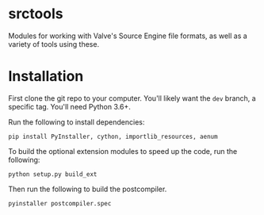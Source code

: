 # srctools

Modules for working with Valve's Source Engine file formats, as well as a 
variety of tools using these.


# Installation
First clone the git repo to your computer. You'll likely want the `dev` branch, 
a specific tag. You'll need Python 3.6+.

Run the following to install dependencies:
```shell script
pip install PyInstaller, cython, importlib_resources, aenum
```
To build the optional extension modules to speed up the code, run the following:
```shell script
python setup.py build_ext
```
Then run the following to build the postcompiler.
```shell script
pyinstaller postcompiler.spec
```
